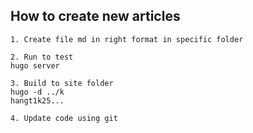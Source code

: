 ## How to create new articles

```
1. Create file md in right format in specific folder

2. Run to test
hugo server 

3. Build to site folder
hugo -d ../k
hangt1k25...

4. Update code using git
```
